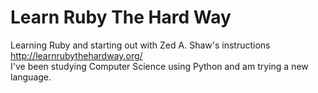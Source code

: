 # Learn Ruby The Hard Way  

Learning Ruby and starting out with Zed A. Shaw's instructions  
http://learnrubythehardway.org/  
I've been studying Computer Science using Python and am trying a new language.  
